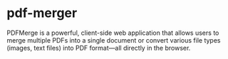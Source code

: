 # pdf-merger
PDFMerge is a powerful, client-side web application that allows users to merge multiple PDFs into a single document or convert various file types (images, text files) into PDF format—all directly in the browser.
